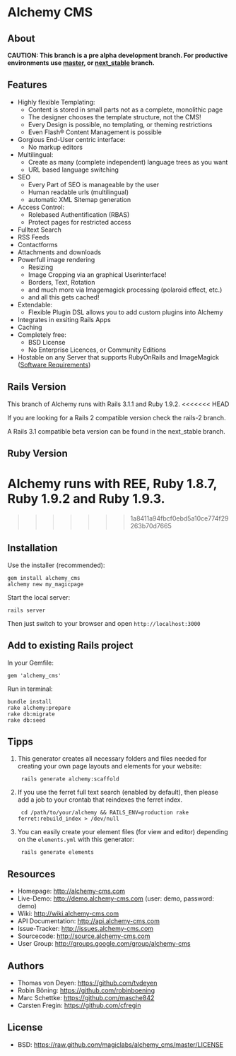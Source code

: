 Alchemy CMS
===========

About
-----

**CAUTION: This branch is a pre alpha development branch. For productive environments use [master](https://github.com/magiclabs/alchemy_cms), or [next_stable](https://github.com/magiclabs/alchemy_cms/tree/next_stable) branch.**

Features
--------

- Highly flexible Templating:
  - Content is stored in small parts not as a complete, monolithic page
  - The designer chooses the template structure, not the CMS!
  - Every Design is possible, no templating, or theming restrictions
  - Even Flash® Content Management is possible
- Gorgious End-User centric interface:
  - No markup editors
- Multilingual:
  - Create as many (complete independent) language trees as you want
  - URL based language switching
- SEO
  - Every Part of SEO is manageable by the user
  - Human readable urls (multilingual)
  - automatic XML Sitemap generation
- Access Control:
  - Rolebased Authentification (RBAS)
  - Protect pages for restricted access
- Fulltext Search
- RSS Feeds
- Contactforms
- Attachments and downloads
- Powerfull image rendering
  - Resizing
  - Image Cropping via an graphical Userinterface!
  - Borders, Text, Rotation
  - and much more via Imagemagick processing (polaroid effect, etc.)
  - and all this gets cached!
- Extendable:
  - Flexible Plugin DSL allows you to add custom plugins into Alchemy
- Integrates in exsiting Rails Apps
- Caching
- Completely free:
  - BSD License
  - No Enterprise Licences, or Community Editions
- Hostable on any Server that supports RubyOnRails and ImageMagick ([Software Requirements](https://github.com/magiclabs/alchemy/wiki/Software-Requirements))

Rails Version
-------------

This branch of Alchemy runs with Rails 3.1.1 and Ruby 1.9.2.
<<<<<<< HEAD

If you are looking for a Rails 2 compatible version check the rails-2 branch.

A Rails 3.1 compatible beta version can be found in the next_stable branch.

Ruby Version
------------

Alchemy runs with REE, Ruby 1.8.7, Ruby 1.9.2 and Ruby 1.9.3.
=======
>>>>>>> 1a8411a94fbcf0ebd5a10ce774f29263b70d7665

Installation
------------

Use the installer (recommended):

    gem install alchemy_cms
    alchemy new my_magicpage

Start the local server:

    rails server

Then just switch to your browser and open `http://localhost:3000`

Add to existing Rails project
-----------------------------

In your Gemfile:

    gem 'alchemy_cms'

Run in terminal:

    bundle install
    rake alchemy:prepare
    rake db:migrate
    rake db:seed

Tipps
-----

1. This generator creates all necessary folders and files needed for creating your own page layouts and elements for your website:

        rails generate alchemy:scaffold

2. If you use the ferret full text search (enabled by default), then please add a job to your crontab that reindexes the ferret index.

        cd /path/to/your/alchemy && RAILS_ENV=production rake ferret:rebuild_index > /dev/null

3. You can easily create your element files (for view and editor) depending on the `elements.yml` with this generator:

        rails generate elements

Resources
---------

* Homepage: <http://alchemy-cms.com>
* Live-Demo: <http://demo.alchemy-cms.com> (user: demo, password: demo)
* Wiki: <http://wiki.alchemy-cms.com>
* API Documentation: <http://api.alchemy-cms.com>
* Issue-Tracker: <http://issues.alchemy-cms.com>
* Sourcecode: <http://source.alchemy-cms.com>
* User Group: <http://groups.google.com/group/alchemy-cms>

Authors
---------

* Thomas von Deyen: <https://github.com/tvdeyen>
* Robin Böning: <https://github.com/robinboening>
* Marc Schettke: <https://github.com/masche842>
* Carsten Fregin: <https://github.com/cfregin>

License
-------

* BSD: <https://raw.github.com/magiclabs/alchemy_cms/master/LICENSE>
